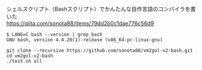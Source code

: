 シェルスクリプト（Bashスクリプト）でかんたんな自作言語のコンパイラを書いた  
https://qiita.com/sonota88/items/79dd2b0c1dae776c56d9

```
$ LANG=C bash --version | grep bash
GNU bash, version 4.4.20(1)-release (x86_64-pc-linux-gnu)
```

```
git clone --recursive https://github.com/sonota88/vm2gol-v2-bash.git
cd vm2gol-v2-bash
./test.sh all
```
